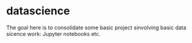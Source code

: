 # datascience

The goal here is to consolidate some basic project sinvolving basic data sicence work: Jupyter notebooks etc.
